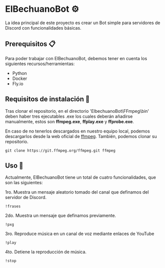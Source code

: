 # ElBechuanoBot ⚙️

La idea principal de este proyecto es crear un Bot simple para servidores de Discord con funcionalidades básicas.

## Prerequisitos 📋

Para poder trabajar con ElBechuanoBot, debemos tener en cuenta los siguientes recursos/herramientas:

* Python
* Docker
* Fly.io

## Requisitos de instalación 🔧

Tras clonar el repositorio, en el directorio 'ElbechuanoBot\FFmpeg\bin' deben haber tres ejecutables .exe los cuales deberán añadirse manualmente, estos son **ffmpeg.exe**, **ffplay.exe** y **ffprobe.exe**.

En caso de no tenerlos descargados en nuestro equipo local, podemos descargarlos desde la web oficial de [ffmpeg](https://ffmpeg.org/download.html). También, podemos clonar su repositorio.
```
git clone https://git.ffmpeg.org/ffmpeg.git ffmpeg
```

## Uso 🚀

Actualmente, ElBechuanoBot tiene un total de cuatro funcionalidades, que son las siguientes:

1ro. Muestra un mensaje aleatorio tomado del canal que definamos del servidor de Discord.
```
!frases
```

2do. Muestra un mensaje que definamos previamente.
```
!pxg
```

3ro. Reproduce música en un canal de voz mediante enlaces de YouTube
```
!play
```

4to. Detiene la reproducción de música.
```
!stop
```
